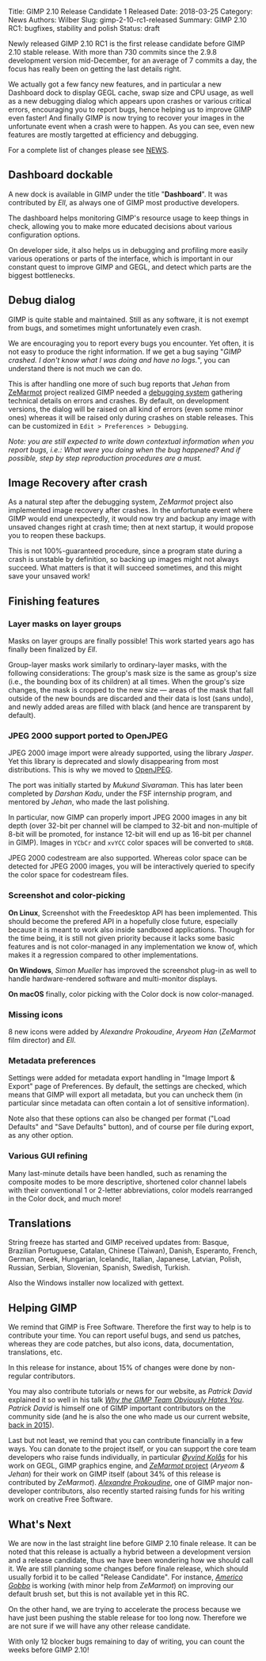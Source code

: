 Title: GIMP 2.10 Release Candidate 1 Released
Date: 2018-03-25
Category: News
Authors: Wilber
Slug: gimp-2-10-rc1-released
Summary: GIMP 2.10 RC1: bugfixes, stability and polish
Status: draft

Newly released GIMP 2.10 RC1 is the first release candidate before GIMP
2.10 stable release. With more than 730 commits since the 2.9.8
development version mid-December, for an average of 7 commits a day, the
focus has really been on getting the last details right.

We actually got a few fancy new features, and in particular a new
Dashboard dock to display GEGL cache, swap size and CPU usage, as well
as a new debugging dialog which appears upon crashes or various critical
errors, encouraging you to report bugs, hence helping us to improve GIMP
even faster! And finally GIMP is now trying to recover your images in
the unfortunate event when a crash were to happen.
As you can see, even new features are mostly targetted at efficiency and
debugging.

For a complete list of changes please see [NEWS](https://git.gnome.org/browse/gimp/tree/NEWS).

## Dashboard dockable

A new dock is available in GIMP under the title "**Dashboard**". It was
contributed by _Ell_, as always one of GIMP most productive developers.

The dashboard helps monitoring GIMP's resource usage to keep things in
check, allowing you to make more educated decisions about various
configuration options.

On developer side, it also helps us in debugging and profiling more
easily various operations or parts of the interface, which is important
in our constant quest to improve GIMP and GEGL, and detect which parts
are the biggest bottlenecks.

## Debug dialog

GIMP is quite stable and maintained. Still as any software, it is
not exempt from bugs, and sometimes might unfortunately even crash.

We are encouraging you to report every bugs you encounter. Yet often, it
is not easy to produce the right information. If we get a bug saying
"*GIMP crashed. I don't know what I was doing and have no logs.*", you
can understand there is not much we can do.

This is after handling one more of such bug reports that _Jehan_ from
[ZeMarmot](https://film.zemarmot.net/) project realized GIMP needed a
[debugging system](https://girinstud.io/news/2018/02/automatic-bug-report-stack-traces-gimp/)
gathering technical details on errors and crashes. By default, on
development versions, the dialog will be raised on all kind of errors
(even some minor ones) whereas it will be raised only during crashes on
stable releases. This can be customized in `Edit > Preferences >
Debugging`.

*Note: you are still expected to write down contextual information when
you report bugs, i.e.: What were you doing when the bug happened? And if
possible, step by step reproduction procedures are a must.*

## Image Recovery after crash

As a natural step after the debugging system, *ZeMarmot* project also
implemented image recovery after crashes. In the unfortunate event where
GIMP would end unexpectedly, it would now try and backup any image with
unsaved changes right at crash time; then at next startup, it would
propose you to reopen these backups.

This is not 100%-guaranteed procedure, since a program state during a
crash is unstable by definition, so backing up images might not always
succeed. What matters is that it will succeed sometimes, and this might
save your unsaved work!

## Finishing features
### Layer masks on layer groups

Masks on layer groups are finally possible! This work started years ago
has finally been finalized by _Ell_.

Group-layer masks work similarly to ordinary-layer masks, with the
following considerations:
The group's mask size is the same as group's size (i.e., the
bounding box of its children) at all times. When the group's size
changes, the mask is cropped to the new size — areas of the mask
that fall outside of the new bounds are discarded and their data is
lost (sans undo), and newly added areas are filled with black (and
hence are transparent by default).

### JPEG 2000 support ported to OpenJPEG

JPEG 2000 image import were already supported, using the library *Jasper*.
Yet this library is deprecated and slowly disappearing from most
distributions. This is why we moved to [OpenJPEG](http://www.openjpeg.org/).

The port was initially started by _Mukund Sivaraman_. This has later
been completed by _Darshan Kadu_, under the FSF internship program, and
mentored by _Jehan_, who made the last polishing.

In particular, now GIMP can properly import JPEG 2000 images in any bit
depth (over 32-bit per channel will be clamped to 32-bit and
non-multiple of 8-bit will be promoted, for instance 12-bit will end up
as 16-bit per channel in GIMP). Images in `YCbCr` and `xvYCC` color spaces
will be converted to `sRGB`.

JPEG 2000 codestream are also supported. Whereas color space can be
detected for JPEG 2000 images, you will be interactively queried to
specify the color space for codestream files.

### Screenshot and color-picking

**On Linux**, Screenshot with the Freedesktop API has been implemented.
This should become the prefered API in a hopefully close future,
especially because it is meant to work also inside sandboxed
applications. Though for the time being, it is still not given priority
because it lacks some basic features and is not color-managed in any
implementation we know of, which makes it a regression compared to other
implementations.

**On Windows**, _Simon Mueller_ has improved the screenshot plug-in as
well to handle hardware-rendered software and multi-monitor displays.

**On macOS** finally, color picking with the Color dock is now
color-managed.

### Missing icons

8 new icons were added by _Alexandre Prokoudine_, _Aryeom Han_
(*ZeMarmot* film director) and _Ell_.

### Metadata preferences

Settings were added for metadata export handling in "Image Import &
Export" page of Preferences. By default, the settings are checked, which
means that GIMP will export all metadata, but you can uncheck them (in
particular since metadata can often contain a lot of sensitive
information).

Note also that these options can also be changed per format ("Load
Defaults" and "Save Defaults" button), and of course per file during
export, as any other option.

### Various GUI refining

Many last-minute details have been handled, such as renaming the
composite modes to be more descriptive, shortened color channel labels
with their conventional 1 or 2-letter abbreviations, color models
rearranged in the Color dock, and much more!

## Translations

String freeze has started and GIMP received updates from:
Basque, Brazilian Portuguese, Catalan, Chinese (Taiwan), Danish,
Esperanto, French, German, Greek, Hungarian, Icelandic, Italian,
Japanese, Latvian, Polish, Russian, Serbian, Slovenian, Spanish,
Swedish, Turkish.

Also the Windows installer now localized with gettext.

## Helping GIMP

We remind that GIMP is Free Software. Therefore the first way to help is
to contribute your time. You can report useful bugs, and send us
patches, whereas they are code patches, but also icons, data,
documentation, translations, etc.

In this release for instance, about 15% of changes were done by
non-regular contributors.

You may also contribute tutorials or news for our website, as _Patrick
David_ explained it so well in his talk [*Why the GIMP Team Obviously
Hates You*](https://www.youtube.com/watch?v=AemoQzCFHpc). _Patrick
David_ is himself one of GIMP important contributors on the community
side (and he is also the one who made us our current website, [back in
2015](https://www.gimp.org/news/2015/11/22/20-years-of-gimp-release-of-gimp-2816/#new-website)).

Last but not least, we remind that you can contribute financially in a
few ways. You can donate to the project itself, or you can support the
core team developers who raise funds individually, in particular
[_Øyvind Kolås_](https://www.patreon.com/pippin) for his work on GEGL,
GIMP graphics engine, and [_ZeMarmot_ project](https://film.zemarmot.net/en/donate)
(_Aryeom & Jehan_) for their work on GIMP itself (about 34% of this
release is contributed by *ZeMarmot*).
[_Alexandre Prokoudine_](https://www.patreon.com/prokoudine), one of
GIMP major non-developer contributors, also recently started raising
funds for his writing work on creative Free Software.

## What's Next

We are now in the last straight line before GIMP 2.10 finale release.
It can be noted that this release is actually a hybrid between a
development version and a release candidate, thus we have been wondering
how we should call it. We are still planning some changes before finale
release, which should usually forbid it to be called "Release
Candidate". For instance, [_Americo Gobbo_](http://americogobbo.com.br/)
is working (with minor help from _ZeMarmot_) on improving our default
brush set, but this is not available yet in this RC.

On the other hand, we are trying to accelerate the process because we
have just been pushing the stable release for too long now. Therefore
we are not sure if we will have any other release candidate.

With only 12 blocker bugs remaining to day of writing, you can count the
weeks before GIMP 2.10!

